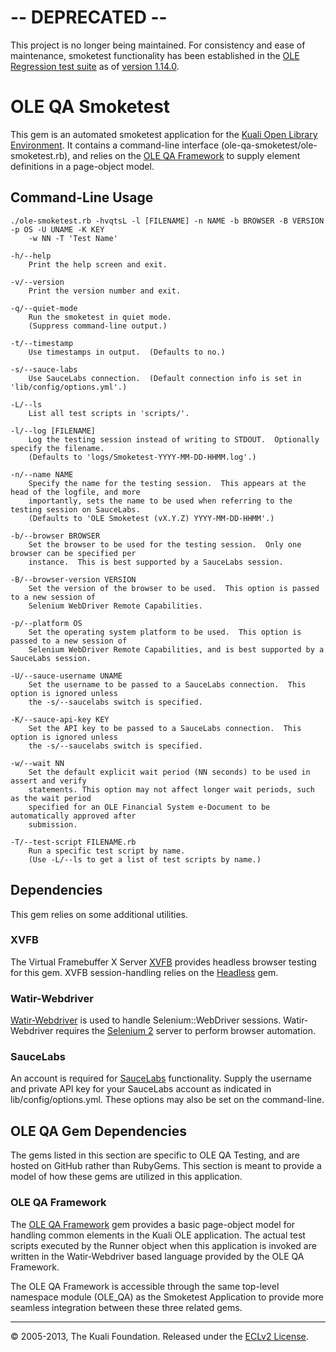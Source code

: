 # -- DEPRECATED --

This project is no longer being maintained.  For consistency and ease of maintenance, smoketest functionality has been established in the [OLE Regression test suite](https://github.com/jkwaldrip/ole-regress) as of [version 1.14.0](https://github.com/jkwaldrip/ole-regress/tree/v1.14.0).

# OLE QA Smoketest

This gem is an automated smoketest application for the [Kuali Open Library Environment](http://www.kuali.org/ole).
It contains a command-line interface (ole-qa-smoketest/ole-smoketest.rb), and relies on the
[OLE QA Framework](http://www.github.com/jkwaldrip/ole-qa-framework) to supply element definitions in a page-object
model.

## Command-Line Usage

    ./ole-smoketest.rb -hvqtsL -l [FILENAME] -n NAME -b BROWSER -B VERSION -p OS -U UNAME -K KEY
        -w NN -T 'Test Name'

    -h/--help
        Print the help screen and exit.

    -v/--version
        Print the version number and exit.

    -q/--quiet-mode
        Run the smoketest in quiet mode.
        (Suppress command-line output.)

    -t/--timestamp
        Use timestamps in output.  (Defaults to no.)

    -s/--sauce-labs
        Use SauceLabs connection.  (Default connection info is set in 'lib/config/options.yml'.)

    -L/--ls
        List all test scripts in 'scripts/'.

    -l/--log [FILENAME]
        Log the testing session instead of writing to STDOUT.  Optionally specify the filename.
        (Defaults to 'logs/Smoketest-YYYY-MM-DD-HHMM.log'.)

    -n/--name NAME
        Specify the name for the testing session.  This appears at the head of the logfile, and more
        importantly, sets the name to be used when referring to the testing session on SauceLabs.
        (Defaults to 'OLE Smoketest (vX.Y.Z) YYYY-MM-DD-HHMM'.)

    -b/--browser BROWSER
        Set the browser to be used for the testing session.  Only one browser can be specified per
        instance.  This is best supported by a SauceLabs session.

    -B/--browser-version VERSION
        Set the version of the browser to be used.  This option is passed to a new session of
        Selenium WebDriver Remote Capabilities.

    -p/--platform OS
        Set the operating system platform to be used.  This option is passed to a new session of
        Selenium WebDriver Remote Capabilities, and is best supported by a SauceLabs session.

    -U/--sauce-username UNAME
        Set the username to be passed to a SauceLabs connection.  This option is ignored unless
        the -s/--saucelabs switch is specified.

    -K/--sauce-api-key KEY
        Set the API key to be passed to a SauceLabs connection.  This option is ignored unless
        the -s/--saucelabs switch is specified.

    -w/--wait NN
        Set the default explicit wait period (NN seconds) to be used in assert and verify
        statements. This option may not affect longer wait periods, such as the wait period
        specified for an OLE Financial System e-Document to be automatically approved after
        submission.

    -T/--test-script FILENAME.rb
        Run a specific test script by name.
        (Use -L/--ls to get a list of test scripts by name.)


## Dependencies

This gem relies on some additional utilities.

### XVFB

The Virtual Framebuffer X Server [XVFB](http://www.x.org/releases/X11R7.6/doc/man/man1/Xvfb.1.xhtml) provides
headless browser testing for this gem.  XVFB session-handling relies on the [Headless](https://github.com/leonid-shevtsov/headless) gem.

### Watir-Webdriver

[Watir-Webdriver](http://www.watirwebdriver.com) is used to handle Selenium::WebDriver sessions.  Watir-Webdriver requires
the [Selenium 2](http://docs.seleniumhq.org/docs/03\_webdriver.jsp) server to perform browser automation.

### SauceLabs

An account is required for [SauceLabs](http://saucelabs.com) functionality.  Supply the username and private API key for your
SauceLabs account as indicated in lib/config/options.yml.  These options may also be set on the command-line.

## OLE QA Gem Dependencies

The gems listed in this section are specific to OLE QA Testing, and are hosted on GitHub rather than RubyGems.  This section
is meant to provide a model of how these gems are utilized in this application.

### OLE QA Framework

The [OLE QA Framework](http://www.github.com/jkwaldrip/ole-qa-framework) gem provides a basic page-object model for handling
common elements in the Kuali OLE application.  The actual test scripts executed by the Runner object when this application is
invoked are written in the Watir-Webdriver based language provided by the OLE QA Framework.

The OLE QA Framework is accessible through the same top-level namespace module (OLE\_QA) as the Smoketest Application to
provide more seamless integration between these three related gems.

----
&copy; 2005-2013, The Kuali Foundation.
Released under the [ECLv2 License](http://opensource.org/licenses/ecl2.php).
